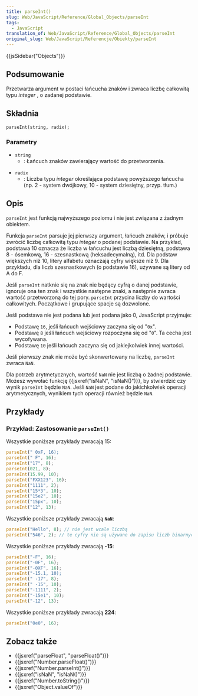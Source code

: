 ```yaml
---
title: parseInt()
slug: Web/JavaScript/Reference/Global_Objects/parseInt
tags:
  - JavaScript
translation_of: Web/JavaScript/Reference/Global_Objects/parseInt
original_slug: Web/JavaScript/Referencje/Obiekty/parseInt
---
```

{{jsSidebar("Objects")}}

## Podsumowanie

Przetwarza argument w postaci łańcucha znaków i zwraca liczbę całkowitą typu
_integer_
, o zadanej podstawie.

## Składnia

    parseInt(string, radix);

### Parametry

- `string`
  - : Łańcuch znaków zawierający wartość do przetworzenia.

<!---->

- `radix`
  - : Liczba typu
    _integer_
    określająca podstawę powyższego łańcucha (np. 2 - system dwójkowy, 10 - system dziesiętny, przyp. tłum.)

## Opis

`parseInt` jest funkcją najwyższego poziomu i nie jest związana z żadnym obiektem.

Funkcja `parseInt` parsuje jej pierwszy argument, łańcuch znaków, i próbuje zwrócić liczbę całkowitą typu
_integer_
o podanej podstawie. Na przykład, podstawa 10 oznacza że liczba w łańcuchu jest liczbą dziesiętną, podstawa 8 - ósemkową, 16 - szesnastkową (heksadecymalną), itd. Dla podstaw większych niż 10, litery alfabetu oznaczają cyfry większe niż 9. Dla przykładu, dla liczb szesnastkowych (o podstawie 16), używane są litery od A do F.

Jeśli `parseInt` natknie się na znak nie będący cyfrą o danej podstawie, ignoruje ona ten znak i wszystkie następne znaki, a następnie zwraca wartość przetworzoną do tej pory. `parseInt` przycina liczby do wartości całkowitych. Początkowe i grupujące spacje są dozwolone.

Jeśli podstawa nie jest podana lub jest podana jako 0, JavaScript przyjmuje:

- Podstawę `16`, jeśli łańcuch wejściowy zaczyna się od "`0x`".
- Podstawę `8` jeśli łańcuch wejściowy rozpoczyna się od "`0`". Ta cecha jest wycofywana.
- Podstawę `10` jeśli łańcuch zaczyna się od jakiejkolwiek innej wartości.

Jeśli pierwszy znak nie może być skonwertowany na liczbę, `parseInt` zwraca `NaN`.

Dla potrzeb arytmetycznych, wartość `NaN` nie jest liczbą o żadnej podstawie. Możesz wywołać funkcję {{jsxref("isNaN", "isNaN()")}}, by stwierdzić czy wynik `parseInt` będzie `NaN`. Jeśli `NaN` jest podane do jakichkolwiek operacji arytmetycznych, wynikiem tych operacji również będzie `NaN`.

## Przykłady

### Przykład: Zastosowanie `parseInt()`

Wszystkie poniższe przykłady zwracają 15:

```js
parseInt(" 0xF, 16);
parseInt(" F", 16);
parseInt("17", 8);
parseInt(021, 8);
parseInt(15.99, 10);
parseInt("FXX123", 16);
parseInt("1111", 2);
parseInt("15*3", 10);
parseInt("15e2", 10);
parseInt("15px", 10);
parseInt("12", 13);
```

Wszystkie poniższe przykłady zwracają **`NaN`**:

```js
parseInt("Hello", 8); // nie jest wcale liczbą
parseInt("546", 2); // te cyfry nie są używane do zapisu liczb binarnych
```

Wszystkie poniższe przykłady zwracają **-15**:

```js
parseInt("-F", 16);
parseInt("-0F", 16);
parseInt("-0XF", 16);
parseInt("-15.1, 10);
parseInt(" -17", 8);
parseInt(" -15", 10);
parseInt("-1111", 2);
parseInt("-15e1", 10);
parseInt("-12", 13);
```

Wszystkie poniższe przykłady zwracają **224**:

```js
parseInt("0e0", 16);
```



## Zobacz także

- {{jsxref("parseFloat", "parseFloat()")}}
- {{jsxref("Number.parseFloat()")}}
- {{jsxref("Number.parseInt()")}}
- {{jsxref("isNaN", "isNaN()")}}
- {{jsxref("Number.toString()")}}
- {{jsxref("Object.valueOf")}}
